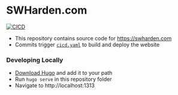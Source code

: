 # SWHarden.com

[![CICD](https://github.com/swharden/SWHarden.com/actions/workflows/cicd.yaml/badge.svg)](https://github.com/swharden/SWHarden.com/actions/workflows/cicd.yaml)

* This repository contains source code for https://swharden.com
* Commits trigger [`cicd.yaml`](.github/workflows/cicd.yaml) to build and deploy the website

### Developing Locally

* [Download Hugo](https://github.com/gohugoio/hugo/releases) and add it to your path
* Run `hugo serve` in this repository folder
* Navigate to http://localhost:1313